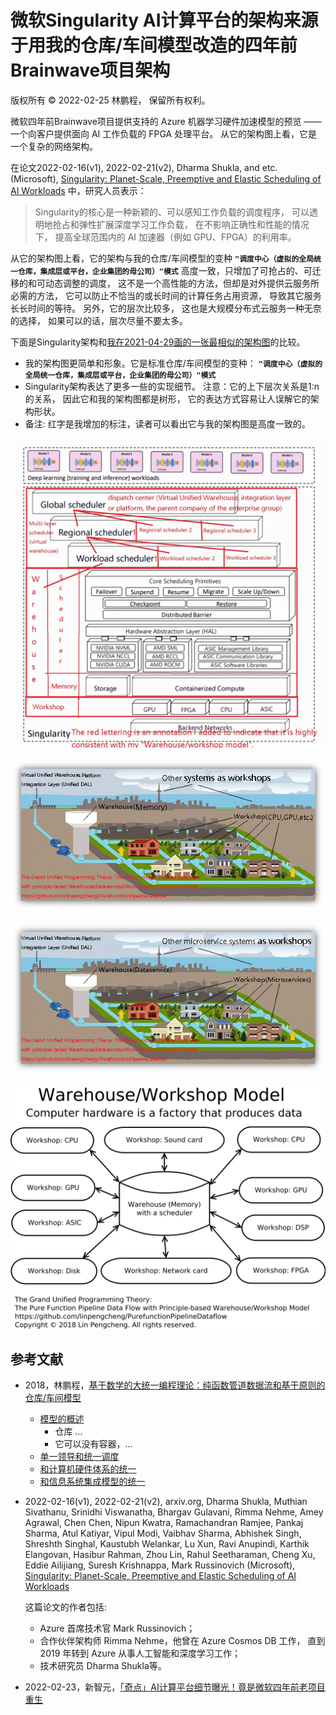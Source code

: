 # 微软Singularity AI计算平台的架构来源于用我的仓库/车间模型改造的四年前Brainwave项目架构 

版权所有 © 2022-02-25 林鹏程， 保留所有权利。

微软四年前Brainwave项目提供支持的 Azure 机器学习硬件加速模型的预览
—— 一个向客户提供面向 AI 工作负载的 FPGA 处理平台。
从它的架构图上看，它是一个复杂的网络架构。

在论文2022-02-16(v1), 2022-02-21(v2), 
Dharma Shukla, and etc.(Microsoft), 
[Singularity: Planet-Scale, Preemptive and Elastic Scheduling of AI Workloads](https://arxiv.org/abs/2202.07848) 中，研究人员表示：

> Singularity的核心是一种新颖的、可以感知工作负载的调度程序，
> 可以透明地抢占和弹性扩展深度学习工作负载，
> 在不影响正确性和性能的情况下，
> 提高全球范围内的 AI 加速器（例如 GPU、FPGA）的利用率。

从它的架构图上看，它的架构与我的仓库/车间模型的变种
**`"调度中心（虚拟的全局统一仓库，集成层或平台，企业集团的母公司）"模式`**
高度一致，只增加了可抢占的、可迁移的和可动态调整的调度，
这不是一个高性能的方法，但却是对外提供云服务所必需的方法，
它可以防止不恰当的或长时间的计算任务占用资源，
导致其它服务长长时间的等待。
另外，它的层次比较多，
这也是大规模分布式云服务一种无奈的选择，
如果可以的话，层次尽量不要太多。

下面是Singularity架构和[我在2021-04-29画的一张最相似的架构图](./Computer_Hardware_Architecture.png)的比较。

- 我的架构图更简单和形象。它是标准仓库/车间模型的变种：
  **`"调度中心（虚拟的全局统一仓库，集成层或平台，企业集团的母公司）"模式`**
- Singularity架构表达了更多一些的实现细节。
  注意：它的上下层次关系是1:n的关系，
  因此它和我的架构图都是树形，
  它的表达方式容易让人误解它的架构形状。
- 备注: 红字是我增加的标注，读者可以看出它与我的架构图是高度一致的。

![MS_Singularity_Architecture_With_Note](./image/MS_Singularity_Architecture_With_Note.jpg)

![Computer_Hardware_Architecture](./Computer_Hardware_Architecture.png)

![Microservice_Architecture](./Microservice_Architecture-v1r1.png)

![Computer-Hardware-Star-Architecture](./Computer-Hardware-Star-WWM.svg)

## 参考文献

- 2018，林鹏程，[基于数学的大统一编程理论：纯函数管道数据流和基于原则的仓库/车间模型](https://github.com/linpengcheng/PurefunctionPipelineDataflow)
  - [模型的概述](../Readme_Chinese.md#模型的概述)
    - 仓库 ...
    - 它可以没有容器，...
  - [单一领导和统一调度](../Readme_Chinese.md#单一领导和统一调度)
  - [和计算机硬件体系的统一](../Readme_Chinese.md#和计算机硬件体系的统一)
  - [和信息系统集成模型的统一](../Readme_Chinese.md#和信息系统集成模型的统一)

- 2022-02-16(v1), 2022-02-21(v2), arxiv.org, Dharma Shukla, Muthian Sivathanu, Srinidhi Viswanatha, Bhargav Gulavani, Rimma Nehme, Amey Agrawal, Chen Chen, Nipun Kwatra, Ramachandran Ramjee, Pankaj Sharma, Atul Katiyar, Vipul Modi, Vaibhav Sharma, Abhishek Singh, Shreshth Singhal, Kaustubh Welankar, Lu Xun, Ravi Anupindi, Karthik Elangovan, Hasibur Rahman, Zhou Lin, Rahul Seetharaman, Cheng Xu, Eddie Ailijiang, Suresh Krishnappa, Mark Russinovich (Microsoft), [Singularity: Planet-Scale, Preemptive and Elastic Scheduling of AI Workloads](https://arxiv.org/abs/2202.07848)

  这篇论文的作者包括:
  - Azure 首席技术官 Mark Russinovich；
  - 合作伙伴架构师 Rimma Nehme，他曾在 Azure Cosmos DB 工作，
    直到 2019 年转到 Azure 从事人工智能和深度学习工作；
  - 技术研究员 Dharma Shukla等。

- 2022-02-23，新智元，[「奇点」AI计算平台细节曝光！竟是微软四年前老项目重生](https://www.51cto.com/article/702316.html)

